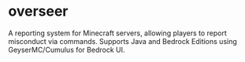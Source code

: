 # overseer
A reporting system for Minecraft servers, allowing players to report misconduct via commands. Supports Java and Bedrock Editions using GeyserMC/Cumulus for Bedrock UI.
